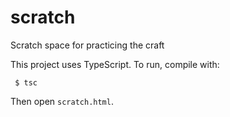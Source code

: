 # scratch
Scratch space for practicing the craft

This project uses TypeScript. To run, compile with:
```
 $ tsc
```

Then open `scratch.html`.
